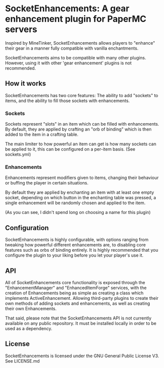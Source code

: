 # SocketEnhancements: A gear enhancement plugin for PaperMC servers

Inspired by MineTinker, SocketEnhancements allows players to "enhance" their
gear in a manner fully compatible with vanilla enchantments.

SocketEnhancements aims to be compatible with many other plugins. However, using
it with other 'gear enhancement' plugins is not recommended.

## How it works

SocketEnhancements has two core features: The ability to add "sockets" to items,
and the ability to fill those sockets with enhancements.

### Sockets

Sockets represent "slots" in an item which can be filled with enhancements. By
default, they are applied by crafting an "orb of binding" which is then added to
the item in a crafting table.

The main limiter to how powerful an item can get is how many sockets can be
applied to it, this can be configured on a per-item basis. (See sockets.yml)

### Enhancements

Enhancements represent modifiers given to items, changing their behaviour or
buffing the player in certain situations.

By default they are applied by enchanting an item with at least one empty
socket, depending on which button in the enchanting table was pressed, a single
enhancement will be randomly chosen and applied to the item.

(As you can see, I didn't spend long on choosing a name for this plugin)

## Configuration

SocketEnhancements is highly configurable, with options ranging from tweaking
how powerful different enhancements are, to disabling core features such as orbs
of binding entirely. It is highly recommended that you configure the plugin to
your liking before you let your player's use it.

## API

All of SocketEnhancements core functionality is exposed through the
"EnhancementManager" and "EnhancedItemForge" services, with the creation
of Enhancements being as simple as creating a class which implements
ActiveEnhancement. Allowing third-party plugins to create their own methods of
adding sockets and enhancements, as well as creating their own Enhancements.

That said, please note that the SocketEnhancements API is not currently
available on any public repository. It must be installed locally in order to be
used as a dependency.

## License

SocketEnhancements is licensed under the GNU General Public License V3. See
LICENSE.md
